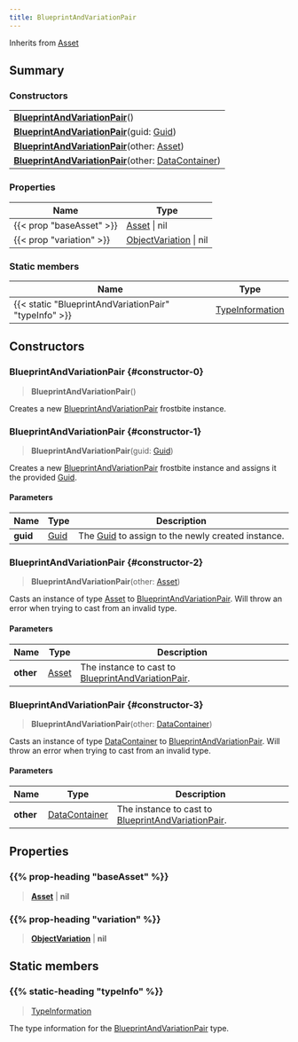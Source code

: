 ```yaml
---
title: BlueprintAndVariationPair
---
```


Inherits from 
[Asset](/vext/ref/fb/asset)

## Summary
### Constructors
| |
| ----------- |
| **[BlueprintAndVariationPair](#constructor-0)**() |
| **[BlueprintAndVariationPair](#constructor-1)**(guid: [Guid](/vext/ref/shared/class/guid)) |
| **[BlueprintAndVariationPair](#constructor-2)**(other: [Asset](/vext/ref/fb/asset)) |
| **[BlueprintAndVariationPair](#constructor-3)**(other: [DataContainer](/vext/ref/shared/class/datacontainer)) |

### Properties
| Name | Type |
| ---- | ---- |
| {{< prop "baseAsset" >}} | [Asset](/vext/ref/fb/asset) \| nil |
| {{< prop "variation" >}} | [ObjectVariation](/vext/ref/fb/objectvariation) \| nil |

### Static members
| Name | Type |
| ---- | ---- |
| {{< static "BlueprintAndVariationPair" "typeInfo" >}} | [TypeInformation](/vext/ref/shared/class/typeinformation) |

## Constructors
### BlueprintAndVariationPair {#constructor-0}
> **BlueprintAndVariationPair**()

Creates a new [BlueprintAndVariationPair](/vext/ref/fb/blueprintandvariationpair) frostbite instance.

### BlueprintAndVariationPair {#constructor-1}
> **BlueprintAndVariationPair**(guid: [Guid](/vext/ref/shared/class/guid))

Creates a new [BlueprintAndVariationPair](/vext/ref/fb/blueprintandvariationpair) frostbite instance and assigns it the provided [Guid](/vext/ref/shared/class/guid).

#### Parameters
| Name | Type | Description |
| ---- | ---- | ----------- |
| **guid** | [Guid](/vext/ref/shared/class/guid) | The [Guid](/vext/ref/shared/class/guid) to assign to the newly created instance. |

### BlueprintAndVariationPair {#constructor-2}
> **BlueprintAndVariationPair**(other: [Asset](/vext/ref/fb/asset))

Casts an instance of type [Asset](/vext/ref/fb/asset) to [BlueprintAndVariationPair](/vext/ref/fb/blueprintandvariationpair). Will throw an error when trying to cast from an invalid type.

#### Parameters
| Name | Type | Description |
| ---- | ---- | ----------- |
| **other** | [Asset](/vext/ref/fb/asset) | The instance to cast to [BlueprintAndVariationPair](/vext/ref/fb/blueprintandvariationpair). |

### BlueprintAndVariationPair {#constructor-3}
> **BlueprintAndVariationPair**(other: [DataContainer](/vext/ref/shared/class/datacontainer))

Casts an instance of type [DataContainer](/vext/ref/shared/class/datacontainer) to [BlueprintAndVariationPair](/vext/ref/fb/blueprintandvariationpair). Will throw an error when trying to cast from an invalid type.

#### Parameters
| Name | Type | Description |
| ---- | ---- | ----------- |
| **other** | [DataContainer](/vext/ref/shared/class/datacontainer) | The instance to cast to [BlueprintAndVariationPair](/vext/ref/fb/blueprintandvariationpair). |

## Properties
### {{% prop-heading "baseAsset" %}}
> **[Asset](/vext/ref/fb/asset)** | **nil**

### {{% prop-heading "variation" %}}
> **[ObjectVariation](/vext/ref/fb/objectvariation)** | **nil**

## Static members
### {{% static-heading "typeInfo" %}}
> [TypeInformation](/vext/ref/shared/class/typeinformation)

The type information for the [BlueprintAndVariationPair](/vext/ref/fb/blueprintandvariationpair) type.

